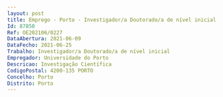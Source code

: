 ```yaml
--- 
layout: post
title: Emprego - Porto - Investigador/a Doutorado/a de nível inicial
Id: 87850
Ref: OE202106/0227
DataAbertura: 2021-06-09
DataFecho: 2021-06-25
Trabalho: Investigador/a Doutorado/a de nível inicial
Empregador: Universidade do Porto
Descricao: Investigação Científica
CodigoPostal: 4200-135 PORTO
Concelho: Porto
Distrito: Porto
--- 
```

